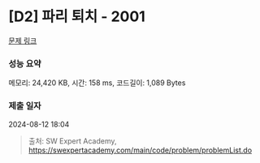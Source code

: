 # [D2] 파리 퇴치 - 2001 

[문제 링크](https://swexpertacademy.com/main/code/problem/problemDetail.do?contestProbId=AV5PzOCKAigDFAUq) 

### 성능 요약

메모리: 24,420 KB, 시간: 158 ms, 코드길이: 1,089 Bytes

### 제출 일자

2024-08-12 18:04



> 출처: SW Expert Academy, https://swexpertacademy.com/main/code/problem/problemList.do